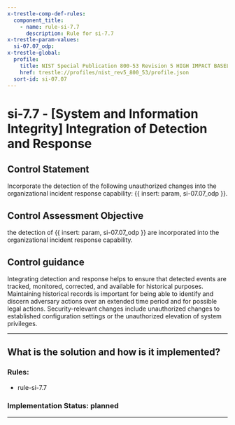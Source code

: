 ```yaml
---
x-trestle-comp-def-rules:
  component_title:
    - name: rule-si-7.7
      description: Rule for si-7.7
x-trestle-param-values:
  si-07.07_odp:
x-trestle-global:
  profile:
    title: NIST Special Publication 800-53 Revision 5 HIGH IMPACT BASELINE
    href: trestle://profiles/nist_rev5_800_53/profile.json
  sort-id: si-07.07
---
```


# si-7.7 - \[System and Information Integrity\] Integration of Detection and Response

## Control Statement

Incorporate the detection of the following unauthorized changes into the organizational incident response capability: {{ insert: param, si-07.07_odp }}.

## Control Assessment Objective

the detection of {{ insert: param, si-07.07_odp }} are incorporated into the organizational incident response capability.

## Control guidance

Integrating detection and response helps to ensure that detected events are tracked, monitored, corrected, and available for historical purposes. Maintaining historical records is important for being able to identify and discern adversary actions over an extended time period and for possible legal actions. Security-relevant changes include unauthorized changes to established configuration settings or the unauthorized elevation of system privileges.

______________________________________________________________________

## What is the solution and how is it implemented?

<!-- For implementation status enter one of: implemented, partial, planned, alternative, not-applicable -->

<!-- Note that the list of rules under ### Rules: is read-only and changes will not be captured after assembly to JSON -->

<!-- Add control implementation description here for control: si-7.7 -->

### Rules:

  - rule-si-7.7

### Implementation Status: planned

______________________________________________________________________
